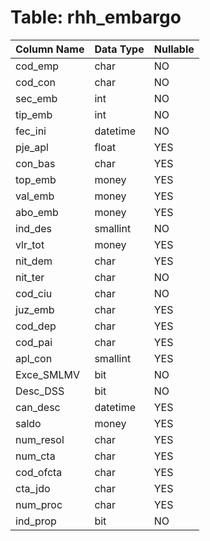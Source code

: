 # Table: rhh_embargo

| Column Name | Data Type | Nullable |
|-------------|-----------|----------|
| cod_emp | char | NO |
| cod_con | char | NO |
| sec_emb | int | NO |
| tip_emb | int | NO |
| fec_ini | datetime | NO |
| pje_apl | float | YES |
| con_bas | char | YES |
| top_emb | money | YES |
| val_emb | money | YES |
| abo_emb | money | YES |
| ind_des | smallint | NO |
| vlr_tot | money | YES |
| nit_dem | char | YES |
| nit_ter | char | NO |
| cod_ciu | char | NO |
| juz_emb | char | YES |
| cod_dep | char | YES |
| cod_pai | char | YES |
| apl_con | smallint | YES |
| Exce_SMLMV | bit | NO |
| Desc_DSS | bit | NO |
| can_desc | datetime | YES |
| saldo | money | YES |
| num_resol | char | YES |
| num_cta | char | YES |
| cod_ofcta | char | YES |
| cta_jdo | char | YES |
| num_proc | char | YES |
| ind_prop | bit | NO |
